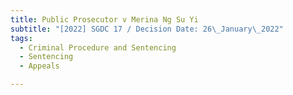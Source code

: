 ```yaml
---
title: Public Prosecutor v Merina Ng Su Yi
subtitle: "[2022] SGDC 17 / Decision Date: 26\_January\_2022"
tags:
  - Criminal Procedure and Sentencing
  - Sentencing
  - Appeals

---
```

